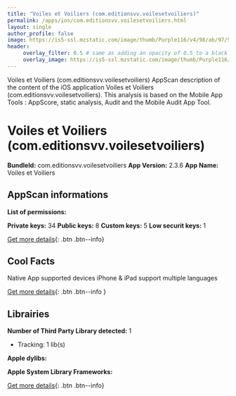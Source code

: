 ```yaml
---
title: "Voiles et Voiliers (com.editionsvv.voilesetvoiliers)"
permalink: /apps/ios/com.editionsvv.voilesetvoiliers.html
layout: single
author_profile: false
image: https://is5-ssl.mzstatic.com/image/thumb/Purple116/v4/98/ab/97/98ab97e9-d514-4140-f155-8dc80208b2eb/AppIcon-1x_U007emarketing-0-7-0-0-85-220.png/512x512bb.jpg
header: 
     overlay_filter: 0.5 # same as adding an opacity of 0.5 to a black background
     overlay_image: https://is5-ssl.mzstatic.com/image/thumb/Purple116/v4/98/ab/97/98ab97e9-d514-4140-f155-8dc80208b2eb/AppIcon-1x_U007emarketing-0-7-0-0-85-220.png/512x512bb.jpg
---
```

Voiles et Voiliers (com.editionsvv.voilesetvoiliers) AppScan description of the content of the iOS application Voiles et Voiliers (com.editionsvv.voilesetvoiliers). This analysis is based on the Mobile App Tools : AppScore, static analysis, Audit and the Mobile Audit App Tool.

# Voiles et Voiliers (com.editionsvv.voilesetvoiliers)

**BundleId:** com.editionsvv.voilesetvoiliers
**App Version:** 2.3.6
**App Name:** Voiles et Voiliers


## AppScan informations 

**List of permissions:** 
  
  
**Private keys:** 34
**Public keys:** 8
**Custom keys:** 5
**Low securit keys:** 1
  
[Get more details](/pricing.html){: .btn .btn--info}

## Cool Facts

Native App
supported devices iPhone & iPad
support multiple languages
  
[Get more details](/pricing.html){: .btn .btn--info }

## Librairies 
**Number of Third Party Library detected:** 1
- Tracking: 1 lib(s)


**Apple dylibs:**


**Apple System Library Frameworks:**


  
[Get more details](/pricing.html){: .btn .btn--info}

